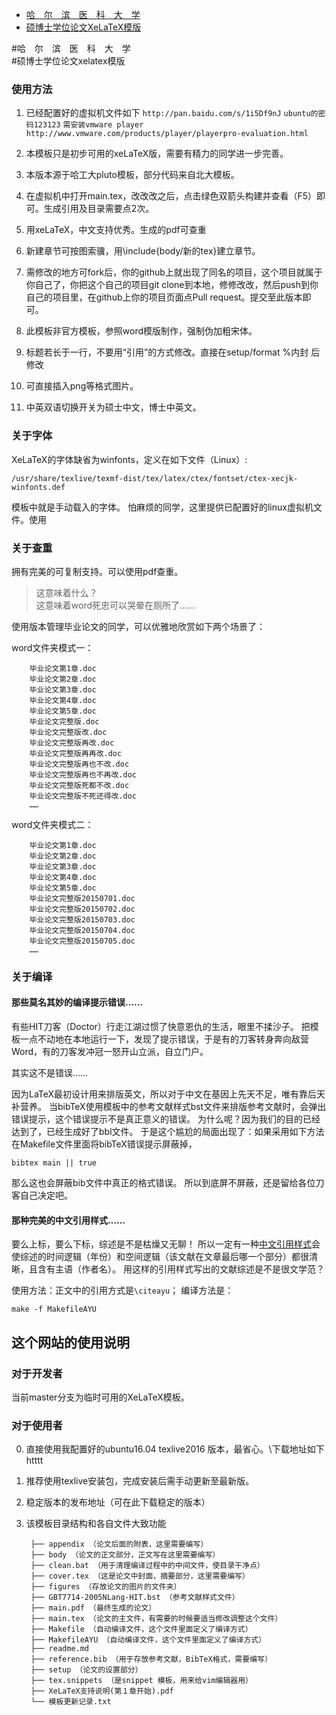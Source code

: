 <!-- START doctoc generated TOC please keep comment here to allow auto update -->
<!-- DON'T EDIT THIS SECTION, INSTEAD RE-RUN doctoc TO UPDATE -->

- [哈　尔　滨　医　科　大　学](#哈　尔　滨　医　科　大　学)
- [硕博士学位论文XeLaTeX模版](#硕博士学位论文xelatex模版)

<!-- END doctoc generated TOC please keep comment here to allow auto update -->

#哈　尔　滨　医　科　大　学  
#硕博士学位论文xelatex模版

### 使用方法
1. 已经配置好的虚拟机文件如下
        `http://pan.baidu.com/s/1i5Df9nJ`
        `ubuntu的密码123123`
        `需安装vmware player`
        `http://www.vmware.com/products/player/playerpro-evaluation.html`


2. 本模板只是初步可用的xeLaTeX版，需要有精力的同学进一步完善。

3. 本版本源于哈工大pluto模板，部分代码来自北大模板。

4. 在虚拟机中打开main.tex，改改改之后，点击绿色双箭头构建并查看（F5）即可。生成引用及目录需要点2次。

5. 用xeLaTeX，中文支持优秀。生成的pdf可查重

6. 新建章节可按图索骥，用\include{body/新的tex}建立章节。

7. 需修改的地方可fork后，你的github上就出现了同名的项目，这个项目就属于你自己了，你把这个自己的项目git clone到本地，修修改改，然后push到你自己的项目里，在github上你的项目页面点Pull request。提交至此版本即可。

8. 此模板非官方模板，参照word模版制作，强制伪加粗宋体。

9. 标题若长于一行，不要用“引用”的方式修改。直接在setup/format %内封 后修改

10. 可直接插入png等格式图片。

11. 中英双语切换开关为硕士中文，博士中英文。
### 关于字体

XeLaTeX的字体缺省为winfonts，定义在如下文件（Linux）:

	/usr/share/texlive/texmf-dist/tex/latex/ctex/fontset/ctex-xecjk-winfonts.def

模板中就是手动载入的字体。
怕麻烦的同学，这里提供已配置好的linux虚拟机文件。使用
### 关于查重

拥有完美的可复制支持。可以使用pdf查重。
> 这意味着什么？  
> 这意味着word死忠可以哭晕在厕所了……

使用版本管理毕业论文的同学，可以优雅地欣赏如下两个场景了：

word文件夹模式一：

		毕业论文第1章.doc 
		毕业论文第2章.doc 
		毕业论文第3章.doc 
		毕业论文第4章.doc 
		毕业论文第5章.doc 
		毕业论文完整版.doc 
		毕业论文完整版改.doc 
		毕业论文完整版再改.doc 
		毕业论文完整版再再改.doc 
		毕业论文完整版再也不改.doc 
		毕业论文完整版再也不再改.doc 
		毕业论文完整版死都不改.doc 
		毕业论文完整版不死还得改.doc 
		……

word文件夹模式二：

		毕业论文第1章.doc 
		毕业论文第2章.doc 
		毕业论文第3章.doc 
		毕业论文第4章.doc 
		毕业论文第5章.doc 
		毕业论文完整版20150701.doc 
		毕业论文完整版20150702.doc 
		毕业论文完整版20150703.doc 
		毕业论文完整版20150704.doc 
		毕业论文完整版20150705.doc 
		……


### 关于编译

#### 那些莫名其妙的编译提示错误……

有些HIT刀客（Doctor）行走江湖过惯了快意恩仇的生活，眼里不揉沙子。
把模板一点不动地在本地运行一下，发现了提示错误，于是有的刀客转身奔向敌营Word，有的刀客发冲冠一怒开山立派，自立门户。

其实这不是错误……

因为LaTeX最初设计用来排版英文，所以对于中文在基因上先天不足，唯有靠后天补营养。
当bibTeX使用模板中的参考文献样式bst文件来排版参考文献时，会弹出错误提示，这个错误提示不是真正意义的错误。
为什么呢？因为我们的目的已经达到了，已经生成好了bbl文件。
于是这个尴尬的局面出现了：如果采用如下方法在Makefile文件里面将bibTeX错误提示屏蔽掉，

	bibtex main || true

那么这也会屏蔽bib文件中真正的格式错误。
所以到底屏不屏蔽，还是留给各位刀客自己决定吧。

#### 那种完美的中文引用样式……

要么上标，要么下标，综述是不是枯燥又无聊！
所以一定有一种[中文引用样式](http://yanshuo.name/cn/2015/06/latex/)会使综述的时间逻辑（年份）和空间逻辑（该文献在文章最后哪一个部分）都很清晰，且含有主语（作者名）。
用这样的引用样式写出的文献综述是不是很文学范？

使用方法：正文中的引用方式是`\citeayu`；
编译方法是：

	make -f MakefileAYU

## 这个网站的使用说明

### 对于开发者

当前master分支为临时可用的XeLaTeX模板。
### 对于使用者
0. 直接使用我配置好的ubuntu16.04 texlive2016 版本，最省心。\\下载地址如下
	htttt
1. 推荐使用texlive安装包，完成安装后需手动更新至最新版。

2. 稳定版本的发布地址（可在此下载稳定的版本）

3. 该模板目录结构和各自文件大致功能

		├── appendix （论文后面的附表，这里需要编写）
		├── body （论文的正文部分，正文写在这里需要编写）
		├── clean.bat （用于清理编译过程中的中间文件，使目录干净点）
		├── cover.tex （这是论文中封面，摘要部分，这里需要编写）
		├── figures （存放论文的图片的文件夹）
		├── GBT7714-2005NLang-HIT.bst （参考文献样式文件）
		├── main.pdf （最终生成的论文）
		├── main.tex （论文的主文件，有需要的时候要适当修改调整这个文件）
		├── Makefile （自动编译文件，这个文件里面定义了编译方式）
		├── MakefileAYU （自动编译文件，这个文件里面定义了编译方式）
		├── readme.md
		├── reference.bib （用于存放参考文献，BibTeX格式，需要编写）
		├── setup （论文的设置部分）
		├── tex.snippets （是snippet 模板，用来给vim编辑器用）
		├── XeLaTeX支持说明(第１章开始).pdf
		└── 模板更新记录.txt
